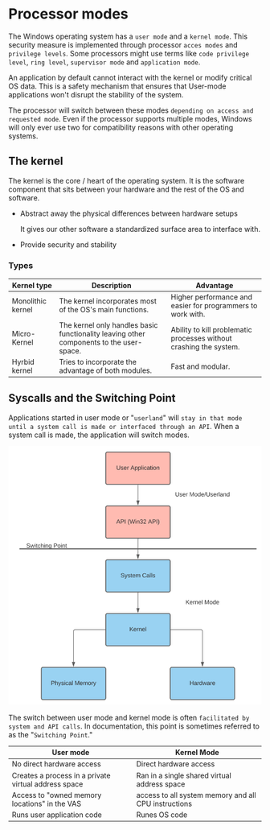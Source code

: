 # Processor modes
The Windows operating system has a `user mode` and a `kernel mode`. This security measure is implemented through processor `acces modes` and `privilege levels`. Some processors might use terms like `code privilege level`, `ring level`, `supervisor mode` and `application mode`.

An application by default cannot interact with the kernel or modify critical OS data. This is a safety mechanism that ensures that User-mode applications won't disrupt the stability of the system. 

 The processor will switch between these modes `depending on access and requested mode`. Even if the processor supports multiple modes, Windows will only ever use two for compatibility reasons with other operating systems.

## The kernel
The kernel is the core / heart of the operating system. It is the software component that sits between your hardware and the rest of the OS and software.

- Abstract away the physical differences between hardware setups

    It gives our other software a standardized surface area to interface with.

- Provide security and stability

### Types
| Kernel type | Description | Advantage |
|-|-|-|
| Monolithic kernel | The kernel incorporates most of the OS's main functions. | Higher performance and easier for programmers to work with. |
| Micro-Kernel | The kernel only handles basic functionality leaving other components to the user-space. | Ability to kill problematic processes without crashing the system. |
| Hyrbid kernel | Tries to incorporate the advantage of both modules. | Fast and modular. |

## Syscalls and the Switching Point
Applications started in user mode or "`userland`" will `stay in that mode until a system call is made or interfaced through an API`. When a system call is made, the application will switch modes.

![Switching point](/Windows_Internals/Images/Switching_point.png)

The switch between user mode and kernel mode is often `facilitated by system and API calls`. In documentation, this point is sometimes referred to as the "`Switching Point`."

| User mode | Kernel Mode |
|-|-|
| No direct hardware access | Direct hardware access |
| Creates a process in a private virtual address space | Ran in a single shared virtual address space |
| Access to "owned memory locations" in the VAS | access to all system memory and all CPU instructions |
| Runs user application code | Runes OS code |

<!--
Note The architectures of the x86 and x64 processors define four privilege levels (or rings) to protect system code and data from being overwritten either inadvertently or maliciously by code of lesser privilege. Windows uses privilege level 0 (or ring 0) for kernel mode and privilege level 3 (or ring 3) for user mode. The reason Windows uses only two levels is that some hardware architectures, such as ARM today and MIPS/Alpha in the past, implemented only two privilege levels. Settling on the lowest minimum bar allowed for a more efficient and portable architecture, especially as the other x86/x64 ring levels do not provide the same guarantees as the ring 0/ring 3 divide. 24 CHAPTER 1 Concepts and tools Although each Windows process has its own private memory space, the kernel-mode OS and device-driver code share a single virtual address space. Each page in virtual memory is tagged to indicate what access mode the processor must be in to read and/or write the page. Pages in system space can be accessed only from kernel mode, whereas all pages in the user address space are accessible from user mode and kernel mode. Read-only pages (such as those that contain static data) are not writable from any mode. Additionally, on processors that support no-execute memory protection, Windows marks pages containing data as non-executable, thus preventing inadvertent or malicious code execution in data areas (if this feature, Data Execution Prevention [DEP] is enabled). Windows doesn’t provide any protection for private read/write system memory being used by components running in kernel mode. In other words, once in kernel mode, OS and device-driver code has complete access to system-space memory and can bypass Windows security to access objects. Because the bulk of the Windows OS code runs in kernel mode, it is vital that components that run in kernel mode be carefully designed and tested to ensure they don’t violate system security or cause system instability. This lack of protection also emphasizes the need to remain vigilant when loading a third-party device driver, especially if it’s unsigned, because once in kernel mode, the driver has complete access to all OS data. This risk was one of the reasons behind the driver-signing mechanism introduced in Windows 2000, which warns (and, if configured as such, blocks) the user if an attempt is made to add an unsigned plug-and-play driver (see Chapter 6, “I/O system,” for more information on driver signing), but does not affect other types of drivers. Also, a mechanism called Driver Verifier helps device-driver writers find bugs, such as buffer overruns or memory leaks, that can cause security or reliability issues. (Chapter 6 also discusses Driver Verifier.) On 64-bit and ARM versions of Windows 8.1, the kernel-mode code-signing (KMCS) policy dictates that all device drivers (not just plug-and-play) must be signed with a cryptographic key assigned by one of the major code certification authorities. The user cannot explicitly force the installation of an unsigned driver, even as an administrator. As a one-time exception, however, this restriction can be disabled manually. This allows drivers to be self-signed and tested, places a watermark on the desktop wallpaper labeled “Test Mode,” and disables certain digital rights management (DRM) features. On Windows 10, Microsoft implemented an even more significant change, which was enforced starting one year after release as part of the July Anniversary Update (version 1607). As of that time, all new Windows 10 drivers must be signed by only two of the accepted certification authorities with a SHA-2 Extended Validation (EV) Hardware certificate instead of the regular file-based SHA-1 certificate and its 20 authorities. Once EV-signed, the hardware driver must be submitted to Microsoft through the System Device (SysDev) portal for attestation signing, which will see the driver receive a Microsoft signature. As such, the kernel will sign only Microsoft-signed Windows 10 drivers with no exemptions except the aforementioned Test Mode. Drivers signed before the release date of Windows 10 (July 2015) can continue to load with their regular signature for the time being. With Windows Server 2016, the operating system takes its strongest stance yet. On top of the aforementioned EV requirements, mere attestation signing is insufficient. For a Windows 10 driver to load on a server system, it must pass through stringent Windows Hardware Quality Labs (WHQL) certification as part of the Hardware Compatibility Kit (HCK) and be submitted for formal evaluation. Only WHQL-signed drivers— which provide certain compatibility, security, performance, and stability assurances to system administrators CHAPTER 1 Concepts and tools 25 —will be allowed to load on such systems. All in all, the reduction of third-party drivers that are allowed to load in kernel mode memory should result in significant stability and security improvements. Certain vendors, platforms, and even enterprise configurations of Windows can have any number of these signing policies customized, such as through the Device Guard technology, which we’ll briefly describe in the upcoming “Hypervisor” section, and later in Chapter 7. As such, an enterprise might require WHQL signatures even on Windows 10 client systems, or might request the omission of this requirement on a Windows Server 2016 system. As you’ll see in Chapter 2, “System architecture,” user applications switch from user mode to kernel mode when they make a system service call. For example, a Windows ReadFile function eventually needs to call the internal Windows routine that actually handles reading data from a file. That routine, because it accesses internal system data structures, must run in kernel mode. The use of a special processor instruction triggers the transition from user mode to kernel mode and causes the processor to enter the system service dispatching code in the kernel. This in turn calls the appropriate internal function in Ntoskrnl.exe or Win32k.sys. Before returning control to the user thread, the processor mode is switched back to user mode. In this way, the OS protects itself and its data from perusal and modification by user processes. Note A transition from user mode to kernel mode (and back) does not affect thread scheduling per se. A mode transition is not a context switch. Further details on system service dispatching are included in Chapter 2. Thus, it’s normal for a user thread to spend part of its time executing in user mode and part in kernel mode. In fact, because the bulk of the graphics and windowing system also runs in kernel mode, graphics-intensive applications spend more of their time in kernel mode than in user mode. An easy way to test this is to run a graphics-intensive application such as Microsoft Paint and watch the time split between user mode and kernel mode using one of the performance counters listed in Table 1-3. More advanced applications can use newer technologies such as Direct2D and DirectComposition, which perform bulk computations in user mode and send only the raw surface data to the kernel. This reduces the time spent transitioning between user and kernel modes. 

Object: Counter Function
Processor: % Privileged Time Percentage of time that an individual CPU (or all CPUs) has run in kernel mode during a
specified interval
Processor: % User Time Percentage of time that an individual CPU (or all CPUs) has run in user mode during a
specified interval
Process: % Privileged Time Percentage of time that the threads in a process have run in kernel mode during a
specified interval
Process: % User Time Percentage of time that the threads in a process have run in user mode during a specified interval
Thread: % Privileged Time Percentage of time that a thread has run in kernel mode during a specified interval
Thread: % User Time Percentage of time that a thread has run in user mode during a specified interval

SYSCALL TABLE

CPU MEM MANAGEMENT UNIT MMU

KERNEL CRASH DUMP

KERNEL PATCH PROTECTION / PATCHGUARD
-->